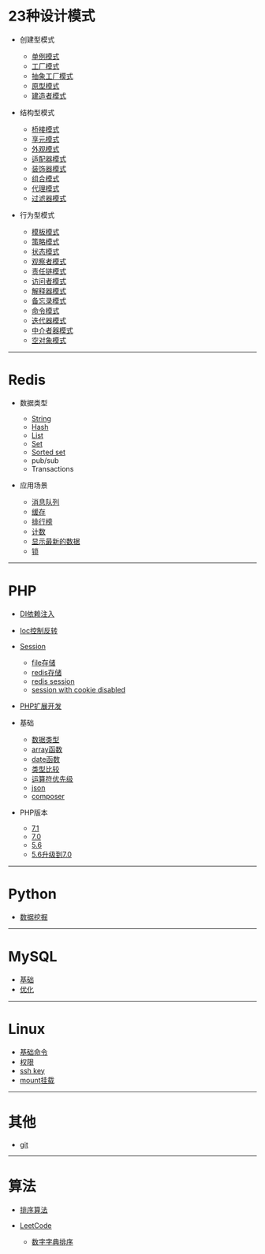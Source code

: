 # 23种设计模式
* 创建型模式

    - [单例模式](https://github.com/bluesaka/code/blob/master/patterns/singleton/test.php)
    - [工厂模式](https://github.com/bluesaka/code/blob/master/patterns/factory/test.php)
    - [抽象工厂模式](https://github.com/bluesaka/code/blob/master/patterns/factoryAbstract/test.php)
    - [原型模式](https://github.com/bluesaka/code/blob/master/patterns/prototype/test.php)
    - [建造者模式](https://github.com/bluesaka/code/blob/master/patterns/builder/test.php)

* 结构型模式

    - [桥接模式](https://github.com/bluesaka/code/blob/master/patterns/bridge/test.php)
    - [享元模式](https://github.com/bluesaka/code/blob/master/patterns/flyweight/test.php)
    - [外观模式](https://github.com/bluesaka/code/blob/master/patterns/facade/test.php)
    - [适配器模式](https://github.com/bluesaka/code/blob/master/patterns/adapter/test.php)
    - [装饰器模式](https://github.com/bluesaka/code/blob/master/patterns/decorator/test.php)
    - [组合模式](https://github.com/bluesaka/code/blob/master/patterns/composite/test.php)
    - [代理模式](https://github.com/bluesaka/code/blob/master/patterns/proxy/test.php)
    - [过滤器模式](https://github.com/bluesaka/code/blob/master/patterns/filter/test.php)

* 行为型模式

    - [模板模式](https://github.com/bluesaka/code/blob/master/patterns/template/test.php)
    - [策略模式](https://github.com/bluesaka/code/blob/master/patterns/strategy/test.php)
    - [状态模式](https://github.com/bluesaka/code/blob/master/patterns/state/test.php)
    - [观察者模式](https://github.com/bluesaka/code/blob/master/patterns/observer/test.php)
    - [责任链模式](https://github.com/bluesaka/code/blob/master/patterns/chain/test.php)
    - [访问者模式](https://github.com/bluesaka/code/blob/master/patterns/visitor/test.php)
    - [解释器模式](https://github.com/bluesaka/code/blob/master/patterns/interpreter/test.php)
    - [备忘录模式](https://github.com/bluesaka/code/blob/master/patterns/memo/test.php)
    - [命令模式](https://github.com/bluesaka/code/blob/master/patterns/command/test.php)
    - [迭代器模式](https://github.com/bluesaka/code/blob/master/patterns/iterator/test.php)
    - [中介者器模式](https://github.com/bluesaka/code/blob/master/patterns/mediator/test.php)
    - [空对象模式](https://github.com/bluesaka/code/blob/master/patterns/nullObject/test.php)

--------------------------------

# Redis

* 数据类型

    - [String](https://github.com/bluesaka/code/blob/master/redis/cache/String.php)
    - [Hash](https://github.com/bluesaka/code/blob/master/redis/cache/Hash.php)
    - [List](https://github.com/bluesaka/code/blob/master/redis/cache/List.php)
    - [Set](https://github.com/bluesaka/code/blob/master/redis/cache/Set.php)
    - [Sorted set](https://github.com/bluesaka/code/blob/master/redis/cache/zSet.php)
    - pub/sub
    - Transactions

* 应用场景

    - [消息队列](https://github.com/bluesaka/code/blob/master/redis/queue/test.php)
    - [缓存](https://github.com/bluesaka/code/blob/master/redis/cache)
    - [排行榜](https://github.com/bluesaka/code/blob/master/redis/top/test.php)
    - [计数](https://github.com/bluesaka/code/blob/master/redis/counter/test.php)
    - [显示最新的数据](https://github.com/bluesaka/code/blob/master/redis/latest/test.php)
    - [锁](https://github.com/bluesaka/code/blob/master/redis/lock/curl.php)

--------------------------------

# PHP

* [DI依赖注入](https://github.com/bluesaka/code/blob/master/php/DI/test.php)
* [Ioc控制反转](https://github.com/bluesaka/code/blob/master/php/DI/test2.php)
* [Session](https://github.com/bluesaka/code/blob/master/php/session)
    - [file存储](https://github.com/bluesaka/code/blob/master/php/session/session_file.md)
    - [redis存储](https://github.com/bluesaka/code/blob/master/php/session/test.php)
    - [redis session](https://github.com/bluesaka/code/blob/master/php/session/test2.php)
    - [session with cookie disabled](https://github.com/bluesaka/code/blob/master/php/session/cookie_disabled.md)

* [PHP扩展开发](https://github.com/bluesaka/code/blob/master/php/base/extension.md)

* 基础
    - [数据类型](http://php.net/manual/zh/language.types.php)
    - [array函数](http://php.net/manual/zh/ref.array.php)
    - [date函数](http://php.net/manual/zh/function.date.php)
    - [类型比较](http://php.net/manual/zh/types.comparisons.php)
    - [运算符优先级](http://php.net/manual/zh/language.operators.precedence.php)
    * [json](https://github.com/bluesaka/code/blob/master/php/base/json.md)
    * [composer](https://github.com/bluesaka/code/blob/master/php/base/composer.md)

* PHP版本
    - [7.1](http://php.net/manual/zh/migration71.new-features.php)
    - [7.0](http://php.net/manual/zh/migration70.new-features.php)
    - [5.6](http://php.net/manual/zh/migration56.new-features.php)
    - [5.6升级到7.0](http://php.net/manual/zh/migration70.php)

--------------------------------

# Python

* [数据挖掘](https://github.com/bluesaka/code/blob/master/python/data.md)

--------------------------------

# MySQL

* [基础](https://github.com/bluesaka/code/blob/master/mysql/base.md)
* [优化](https://github.com/bluesaka/code/blob/master/mysql/optimize.md)

--------------------------------

# Linux

* [基础命令](https://github.com/bluesaka/code/blob/master/linux/command.md)
* [权限](https://github.com/bluesaka/code/blob/master/linux/permission.md)
* [ssh key](https://github.com/bluesaka/code/blob/master/linux/ssh_key.md)
* [mount挂载](https://github.com/bluesaka/code/blob/master/linux/mount.md)

--------------------------------

# 其他

* [git](https://github.com/bluesaka/code/blob/master/skill/git.md)

--------------------------------


# 算法

* [排序算法](https://github.com/bluesaka/code/blob/master/algorithm/sort)

* [LeetCode](https://github.com/bluesaka/code/blob/master/algorithm/leetcode)
    - [数字字典排序](https://github.com/bluesaka/code/blob/master/algorithm/leetcode/数字字典排序.md)